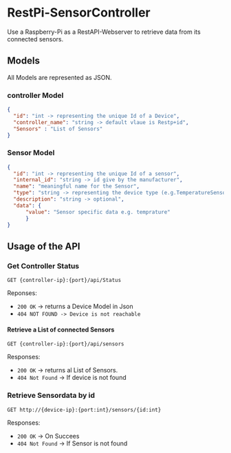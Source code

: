 # RestPi-SensorController
Use a Raspberry-Pi as a RestAPI-Webserver to retrieve data from its connected sensors.

## Models
All Models are represented as JSON.

### controller Model

```json
{
  "id": "int -> representing the unique Id of a Device",
  "controller_name": "string -> default vlaue is Restp+id",
  "Sensors" : "List of Sensors"
}
```

### Sensor Model

```JSON
{
  "id": "int -> representing the unique Id of a sensor",
  "internal_id": "string -> id give by the manufacturer",
  "name": "meaningful name for the Sensor",
  "type": "string -> representing the device type (e.g.TemperatureSensor)",
  "description": "string -> optional",
  "data": {
      "value": "Sensor specific data e.g. temprature" 
      }
}
```

## Usage of the API

### Get Controller Status

`GET {controller-ip}:{port}/api/Status`


Reponses:
* `200 OK` -> returns a Device Model in Json
* `404 NOT FOUND -> Device is not reachable`


#### Retrieve a List of connected Sensors
 
`GET {controller-ip}:{port}/api/sensors`

Responses:
+ `200 OK` -> returns al List of Sensors.
+ `404 Not Found` -> If device is not found

### Retrieve Sensordata by id

`GET http://{device-ip}:{port:int}/sensors/{id:int}`

Responses:
+ `200 OK` -> On Succees
+ `404 Not Found` -> If Sensor is not found
